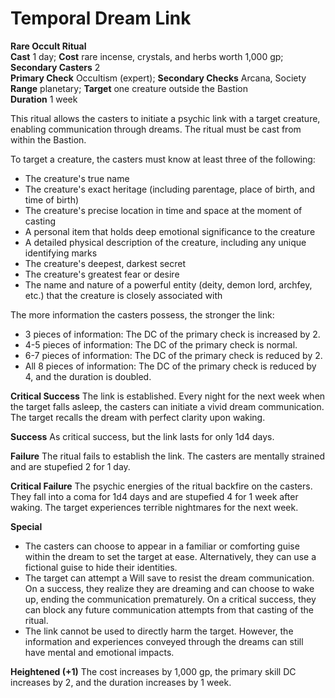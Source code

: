 # Temporal Dream Link
**Rare Occult Ritual**  
**Cast** 1 day; **Cost** rare incense, crystals, and herbs worth 1,000 gp; **Secondary Casters** 2  
**Primary Check** Occultism (expert); **Secondary Checks** Arcana, Society  
**Range** planetary; **Target** one creature outside the Bastion  
**Duration** 1 week  

This ritual allows the casters to initiate a psychic link with a target creature, enabling communication through dreams. The ritual must be cast from within the Bastion.

To target a creature, the casters must know at least three of the following:
- The creature's true name
- The creature's exact heritage (including parentage, place of birth, and time of birth)
- The creature's precise location in time and space at the moment of casting
- A personal item that holds deep emotional significance to the creature
- A detailed physical description of the creature, including any unique identifying marks
- The creature's deepest, darkest secret
- The creature's greatest fear or desire
- The name and nature of a powerful entity (deity, demon lord, archfey, etc.) that the creature is closely associated with

The more information the casters possess, the stronger the link:
- 3 pieces of information: The DC of the primary check is increased by 2.
- 4-5 pieces of information: The DC of the primary check is normal.
- 6-7 pieces of information: The DC of the primary check is reduced by 2.
- All 8 pieces of information: The DC of the primary check is reduced by 4, and the duration is doubled.

**Critical Success** The link is established. Every night for the next week when the target falls asleep, the casters can initiate a vivid dream communication. The target recalls the dream with perfect clarity upon waking.

**Success** As critical success, but the link lasts for only 1d4 days.

**Failure** The ritual fails to establish the link. The casters are mentally strained and are stupefied 2 for 1 day.

**Critical Failure** The psychic energies of the ritual backfire on the casters. They fall into a coma for 1d4 days and are stupefied 4 for 1 week after waking. The target experiences terrible nightmares for the next week.

**Special**
- The casters can choose to appear in a familiar or comforting guise within the dream to set the target at ease. Alternatively, they can use a fictional guise to hide their identities.
- The target can attempt a Will save to resist the dream communication. On a success, they realize they are dreaming and can choose to wake up, ending the communication prematurely. On a critical success, they can block any future communication attempts from that casting of the ritual.
- The link cannot be used to directly harm the target. However, the information and experiences conveyed through the dreams can still have mental and emotional impacts. 

**Heightened (+1)** The cost increases by 1,000 gp, the primary skill DC increases by 2, and the duration increases by 1 week.